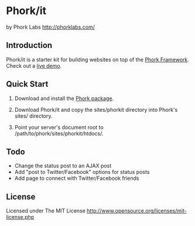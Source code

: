 Phork/it
========

by Phork Labs
<http://phorklabs.com/>


Introduction
------------

Phork/it is a starter kit for building websites on top of the [Phork Framework](http://phork.org). Check out a [live demo](http://phorkit.phork.org).


Quick Start
-----------

1.  Download and install the [Phork package](https://github.com/phork/phork).

2.  Download Phork/it and copy the sites/phorkit directory into Phork's sites/ directory.

3.  Point your server's document root to /path/to/phork/sites/phorkit/htdocs/.


Todo
----

*  Change the status post to an AJAX post
*  Add "post to Twitter/Facebook" options for status posts
*  Add page to connect with Twitter/Facebook friends


License
-------

Licensed under The MIT License
<http://www.opensource.org/licenses/mit-license.php>